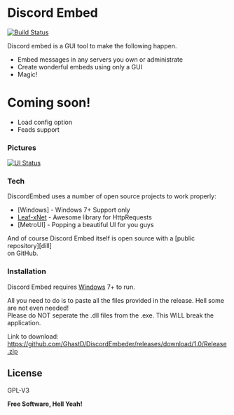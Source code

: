 <h1 class="code-line" data-line-start=0 data-line-end=1 ><a id="Discord_Embed_0"></a>Discord Embed</h1>
<p class="has-line-data" data-line-start="2" data-line-end="3"><a href="https://travis-ci.org/joemccann/dillinger"><img src="https://travis-ci.org/joemccann/dillinger.svg?branch=master" alt="Build Status"></a></p>
<p class="has-line-data" data-line-start="4" data-line-end="5">Discord embed is a GUI tool to make the following happen.</p>
<ul>
<li class="has-line-data" data-line-start="6" data-line-end="7">Embed messages in any servers you own or administrate</li>
<li class="has-line-data" data-line-start="7" data-line-end="8">Create wonderful embeds using only a GUI</li>
<li class="has-line-data" data-line-start="8" data-line-end="10">Magic!</li>
</ul>
<h1 class="code-line" data-line-start=10 data-line-end=11 ><a id="Coming_soon_10"></a>Coming soon!</h1>
<ul>
<li class="has-line-data" data-line-start="12" data-line-end="13">Load config option</li>
<li class="has-line-data" data-line-start="13" data-line-end="14">Feads support</li>
</ul>
<h3 class="code-line" data-line-start=16 data-line-end=17 ><a id="Pictures_16"></a>Pictures</h3>
<p class="has-line-data" data-line-start="17" data-line-end="18"><a href="https://i.imgur.com/76yV6t7.png"><img src="https://i.imgur.com/76yV6t7.png" alt="UI Status"></a></p>
<h3 class="code-line" data-line-start=20 data-line-end=21 ><a id="Tech_20"></a>Tech</h3>
<p class="has-line-data" data-line-start="22" data-line-end="23">DiscordEmbed uses a number of open source projects to work properly:</p>
<ul>
<li class="has-line-data" data-line-start="24" data-line-end="25">[Windows] - Windows 7+ Support only</li>
<li class="has-line-data" data-line-start="25" data-line-end="26"><a href="https://github.com/csharp-leaf/Leaf.xNet">Leaf-xNet</a> - Awesome library for HttpRequests</li>
<li class="has-line-data" data-line-start="26" data-line-end="27">[MetroUI] - Popping a beautiful UI for you guys</li>
</ul>
<p class="has-line-data" data-line-start="29" data-line-end="31">And of course Discord Embed itself is open source with a [public repository][dill]<br>
on GitHub.</p>
<h3 class="code-line" data-line-start=32 data-line-end=33 ><a id="Installation_32"></a>Installation</h3>
<p class="has-line-data" data-line-start="34" data-line-end="35">Discord Embed requires <a href="https://microsoft.net">Windows</a> 7+ to run.</p>
<p class="has-line-data" data-line-start="36" data-line-end="38">All you need to do is to paste all the files provided in the release. Hell some are not even needed!<br>
Please do NOT seperate the .dll files from the .exe. This WILL break the application.</p>
<p class="has-line-data" data-line-start="39" data-line-end="40">Link to download: <a href="https://github.com/GhastD/DiscordEmbeder/releases">https://github.com/GhastD/DiscordEmbeder/releases/download/1.0/Release.zip</a></p>
<h2 class="code-line" data-line-start=42 data-line-end=44 ><a id="License_42"></a>License</h2>
<p class="has-line-data" data-line-start="45" data-line-end="46">GPL-V3</p>
<p class="has-line-data" data-line-start="48" data-line-end="49"><strong>Free Software, Hell Yeah!</strong></p>

